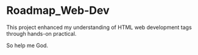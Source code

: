 # Roadmap_Web-Dev
This project enhanced my understanding of HTML web development tags through hands-on practical.

So help me God.